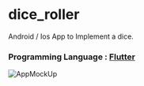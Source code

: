 # dice_roller

Android / Ios App to Implement a dice.

### Programming Language : [Flutter](https://flutter.dev)

![AppMockUp](https://nitishpatel.github.io/images/dice.png)
